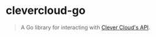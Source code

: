 # clevercloud-go

> A Go library for interacting with [Clever Cloud's API](https://www.clever-cloud.com/doc/clever-cloud-apis/cc-api/).
